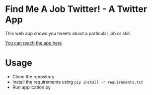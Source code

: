 # Find Me A Job Twitter! - A Twitter App

This web app shows you tweets about a particular job or skill.

[You can reach the app here](http://search-job-env.sfhu8nxszy.us-west-2.elasticbeanstalk.com/)

# Usage
- Clone the repository
- Install the requirements using `pip install -r requirements.txt`
- Run application.py


